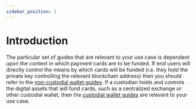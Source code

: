 ```yaml
---
sidebar_position: 1
---
```


# Introduction

The particular set of guides that are relevant to your use case is dependent upon the context in which payment cards are to be funded. If end users will directly control the means by which cards will be funded (i.e. they hold the private key controlling the relevant blockchain address) then you should refer to the [non-custodial wallet guides](/category/non-custodial-wallets). If a custodian holds and controls the digital assets that will fund cards, such as a centralized exchange or other custodial wallet, then the [custodial wallet guides](/category/custodial-wallets) are relevant to your use case.